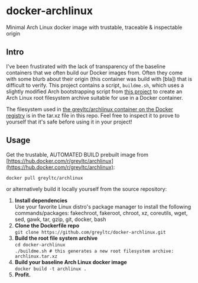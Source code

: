 docker-archlinux
====================
Minimal Arch Linux docker image with trustable, traceable & inspectable origin  

## Intro
I've been frustirated with the lack of transparency of the baseline containers that we often build our Docker images from. Often they come with some blurb about their origin (this container was build with [bla]) that is difficult to verify.
This project contains a script, `buildme.sh`, which uses a slightly modified Arch bootstrapping script from [this project](
https://github.com/tokland/arch-bootstrap) to create an Arch Linux root filesystem archive suitable for use in a Docker container.

The filesystem used in [the greyltc/archlinux container on the Docker registry](https://hub.docker.com/r/greyltc/archlinux) is in the tar.xz file in this repo. Feel free to inspect it to prove to yourself that it's safe before using it in your project!

## Usage
Get the trustable, AUTOMATED BUILD prebuilt image from [https://hub.docker.com/r/greyltc/archlinux](https://hub.docker.com/r/greyltc/archlinux):  
```
docker pull greyltc/archlinux
```  
or alternatively build it locally yourself from the source repository:  

1. **Install dependencies**  
Use your favorite Linux distro's package manager to install the following commands/packages: fakechroot, fakeroot, chroot, xz, coreutils, wget, sed, gawk, tar, gzip, git, docker, bash
1. **Clone the Dockerfile repo**  
`git clone https://github.com/greyltc/docker-archlinux.git`  
1. **Build the root file system archive**  
`cd docker-archlinux`  
`./buildme.sh # this generates a new root filesystem archive: archlinux.tar.xz`  
1. **Build your baseline Arch Linux docker image**  
`docker build -t archlinux .`  
1. **Profit.**
